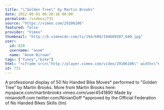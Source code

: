```yaml
---
title: "\"Golden Tree\" by Martin Brooks"
date: 2012-06-01 06:20:18 00:00
permalink: /videos/731
source: "https://vimeo.com/29106106"
featured: false
provider: "Vimeo"
thumbnail: "http://b.vimeocdn.com/ts/194/689/194689207_640.jpg"
user:
  id: 820
  username: "anom"
  name: "Anom Birowo"
tags: ["funny","bike"]
html: "<iframe src=\"http://player.vimeo.com/video/29106106\" width=\"640\" height=\"360\" frameborder=\"0\" webkitAllowFullScreen mozallowfullscreen allowFullScreen></iframe>"
id: 731
---
```


A professional display of 50 No Handed Bike Moves* performed to "Golden Tree" by Martin Brooks.
More from Martin Brooks here: myspace.com/martinbrooks
vimeo.com/user4541890
Made by niniandoff.com
twitter.com/NinianDoff
*approved by the Official Federation of No Handed Bikes Skills (tm)